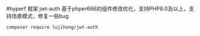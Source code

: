 #hyperf 框架 jwt-auth
基于phper666的组件修改优化，支持PHP8.0及以上，支持场景模式，修复一些bug

```
composer require lujihong/jwt-auth
```

